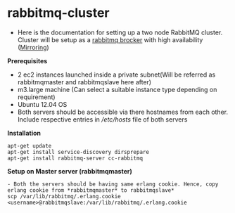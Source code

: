 # rabbitmq-cluster

 - Here is the documentation for setting up a two node RabbitMQ cluster. Cluster will be setup as a [rabbitmq brocker](https://www.rabbitmq.com/clustering.html) with high availability ([Mirroring](https://www.rabbitmq.com/ha.html)) 

**Prerequisites**
	
* 2 ec2 instances launched inside a private subnet(Will be referred as rabbitmqmaster and rabbitmqslave here after)
* m3.large machine (Can select a suitable instance type depending on requirement)
* Ubuntu 12.04 OS
* Both servers should be accessible via there hostnames from each other. Include respective entries in */etc/hosts* file of both servers
 	

**Installation**

	apt-get update
	apt-get install service-discovery dirsprepare
	apt-get install rabbitmq-server cc-rabbitmq
	
**Setup on Master server (rabbitmqmaster)**
	
	- Both the servers should be having same erlang cookie. Hence, copy erlang cookie from *rabbitmqmaster* to rabbitmqslave*
	scp /var/lib/rabbitmq/.erlang.cookie <username>@rabbitmqslave:/var/lib/rabbitmq/.erlang.cookie

	

	
